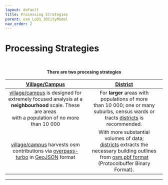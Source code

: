 ```yaml
---
layout: default
title: Processing Strategies
parent: osm_LoD1_3DCityModel
nav_order: 2
---
```


# Processing Strategies
<!-- {: .no_toc } -->
&nbsp;

<p align="center"><b>There are two procesing strategies</b></p>

| [Village/Campus](https://github.com/AdrianKriger/osm_LoD1_3DCityModel/tree/main/village_campus) | [District](https://github.com/AdrianKriger/osm_LoD1_3DCityModel/tree/main/districts)  |
| :-----: | :-----: |
| [village/campus]((https://github.com/AdrianKriger/osm_LoD1_3DCityModel/tree/main/village_campus)) is designed for extremely focused analysis at a **neighbourhood** scale. These are areas <br /> with a population of no more than 10 000| For **larger** areas with populations of more <br /> than 10 000;  one or many suburbs, census wards or tracts [districts]((https://github.com/AdrianKriger/osm_LoD1_3DCityModel/tree/main/districts)) is recommended.|
| [village/campus]((https://github.com/AdrianKriger/osm_LoD1_3DCityModel/tree/main/village_campus)) harvests osm contributions via [overpass-turbo](https://wiki.openstreetmap.org/wiki/Overpass_turbo) in [GeoJSON](https://geojson.org/) format| With more substantial volumes of data;<br />[districts]((https://github.com/AdrianKriger/osm_LoD1_3DCityModel/tree/main/districts)) extracts the necessary building outlines from [osm.pbf format](https://wiki.openstreetmap.org/wiki/PBF_Format) (Protocolbuffer Binary Format).|

<!--  Table of contents
{: .no_toc .text-delta }

<!-- |<td colspan=3><b>The reason for this is</b></td> -->
<!-- ||<b>The reason for this is</b>|| 

1. TOC
{:toc}--> 

--- 

